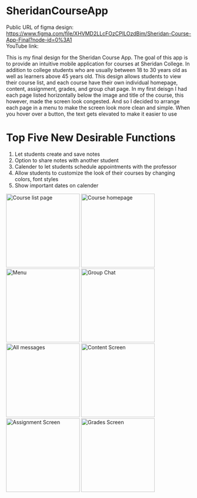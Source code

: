 # SheridanCourseApp

Public URL of figma design: https://www.figma.com/file/XHVMD2LLcFOzCPILOzdBim/Sheridan-Course-App-Final?node-id=0%3A1 <br />
YouTube link:  <br />

This is my final design for the Sheridan Course App. The goal of this app is to provide an intuitive mobile application for courses at Sheridan College. In addition to college students who are usually between 18 to 30 years old as well as learners above 45 years old. This design allows students to view their course list, and each course have their own individual homepage, content, assignment, grades, and group chat page. In my first deisgn I had each page listed horizontally below the image and title of the course, this however, made the screen look congested. And so I decided to arrange each page in a menu to make the screen look more clean and simple. When you hover over a button, the text gets elevated to make it easier to use

# Top Five New Desirable Functions
1. Let students create and save notes
2. Option to share notes with another student
3. Calender to let students schedule appointments with the professor
4. Allow students to customize the look of their courses by changing colors, font styles
5. Show important dates on calender


<img width="200" alt="Course list page" src="https://user-images.githubusercontent.com/61252535/155899744-07c005d6-088a-4606-a5ff-f741bf7f97cd.png"> <img width="200" alt="Course homepage" src="https://user-images.githubusercontent.com/61252535/155899825-2f51be2b-9d3c-4d01-a7ab-350b7776b023.png"> <img width="200" alt="Menu" src="https://user-images.githubusercontent.com/61252535/155900003-8a50e893-6187-458e-9304-30ba5fded5bb.png"> <img width="200" alt="Group Chat" src="https://user-images.githubusercontent.com/61252535/155900052-fc5d2ed7-3bcd-406e-9440-cbde8ab93ef4.png">  <img width="200" alt="All messages" src="https://user-images.githubusercontent.com/61252535/155900078-ba5d0afa-e7ae-46f9-98f5-bfb4f1c683df.png"> <img width="200" alt="Content Screen" src="https://user-images.githubusercontent.com/61252535/155900118-1c8b577e-7019-4ceb-80ff-fb5a7ab83fd7.png"> <img width="200" alt="Assignment Screen" src="https://user-images.githubusercontent.com/61252535/155900133-bfb38ebe-02bb-4b05-a43e-2bbacfa6fbd9.png"> <img width="200" alt="Grades Screen" src="https://user-images.githubusercontent.com/61252535/155900152-1fd2ce14-e35f-491d-8e2b-e3dc0e74951c.png">
